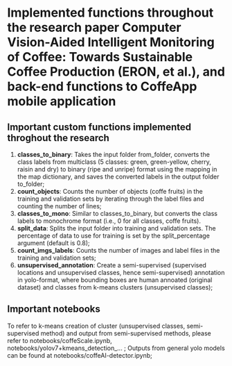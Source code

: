 # Implemented functions throughout the research paper Computer Vision-Aided Intelligent Monitoring of Coffee: Towards Sustainable Coffee Production (ERON, et al.), and back-end functions to CoffeApp mobile application


## Important custom functions implemented throghout the research

1. **classes_to_binary**: Takes the input folder from_folder, converts the class labels from multiclass (5 classes: green, green-yellow, cherry, raisin and dry) to binary (ripe and unripe) format using the mapping in the map dictionary, and saves the converted labels in the output folder to_folder;
2. **count_objects**: Counts the number of objects (coffe fruits) in the training and validation sets by iterating through the label files and counting the number of lines;
3. **classes_to_mono**: Similar to classes_to_binary, but converts the class labels to monochrome format (i.e., 0 for all classes, coffe fruits).
4. **split_data**: Splits the input folder into training and validation sets. The percentage of data to use for training is set by the split_percentage argument (default is 0.8);
5. **count_imgs_labels**: Counts the number of images and label files in the training and validation sets;
6. **unsupervised_annotation**: Create a semi-supervised (supervised locations and unsupervised classes, hence semi-supervised) annotation in yolo-format, where bounding boxes are human annoated (original dataset) and classes from k-means clusters (unsupervised classes);


## Important notebooks

To refer to k-means creation of cluster (unsupervised classes, semi-supervised method) and output from semi-supervised methods, please refer to notebooks/coffeScale.ipynb, notebooks/yolov7+kmeans_detection_... ; 
Outputs from general yolo models can be found at notebooks/coffeAI-detector.ipynb;
